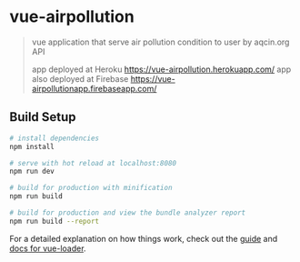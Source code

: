 # vue-airpollution

> vue application that serve air pollution condition to user by aqcin.org API
>
> app deployed at Heroku <https://vue-airpollution.herokuapp.com/>
> app also deployed at Firebase <https://vue-airpollutionapp.firebaseapp.com/>

## Build Setup

```bash
# install dependencies
npm install

# serve with hot reload at localhost:8080
npm run dev

# build for production with minification
npm run build

# build for production and view the bundle analyzer report
npm run build --report
```

For a detailed explanation on how things work, check out the [guide](http://vuejs-templates.github.io/webpack/) and [docs for vue-loader](http://vuejs.github.io/vue-loader).
